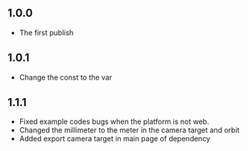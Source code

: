 ## 1.0.0

* The first publish

## 1.0.1

* Change the const to the var

## 1.1.1

* Fixed example codes bugs when the platform is not web. 
* Changed the millimeter to the meter in the camera target and orbit
* Added export camera target in main page of dependency

